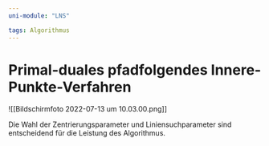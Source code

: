 ```yaml
---
uni-module: "LNS"

tags: Algorithmus
---
```


# Primal-duales pfadfolgendes Innere-Punkte-Verfahren

![[Bildschirmfoto 2022-07-13 um 10.03.00.png]]

Die Wahl der Zentrierungsparameter und Liniensuchparameter sind entscheidend für die Leistung des Algorithmus.
